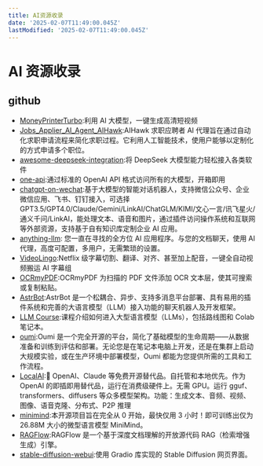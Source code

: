 ```yaml
---
title: AI资源收录
date: '2025-02-07T11:49:00.045Z'
lastModified: '2025-02-07T11:49:00.045Z'
---
```

# AI 资源收录

## github

- [MoneyPrinterTurbo](https://github.com/harry0703/MoneyPrinterTurbo):利用 AI 大模型，一键生成高清短视频
- [Jobs_Applier_AI_Agent_AIHawk](https://github.com/feder-cr/Jobs_Applier_AI_Agent_AIHawk):AIHawk 求职应聘者 AI 代理旨在通过自动化求职申请流程来简化求职过程。它利用人工智能技术，使用户能够以定制化的方式申请多个职位。
- [awesome-deepseek-integration](https://github.com/deepseek-ai/awesome-deepseek-integration):将 DeepSeek 大模型能力轻松接入各类软件
- [one-api](https://github.com/songquanpeng/one-api):通过标准的 OpenAI API 格式访问所有的大模型，开箱即用
- [chatgpt-on-wechat](https://github.com/zhayujie/chatgpt-on-wechat):基于大模型的智能对话机器人，支持微信公众号、企业微信应用、飞书、钉钉接入，可选择 GPT3.5/GPT4.0/Claude/Gemini/LinkAI/ChatGLM/KIMI/文心一言/讯飞星火/通义千问/LinkAI，能处理文本、语音和图片，通过插件访问操作系统和互联网等外部资源，支持基于自有知识库定制企业 AI 应用。
- [anything-llm](https://github.com/Mintplex-Labs/anything-llm): 您一直在寻找的全方位 AI 应用程序。与您的文档聊天，使用 AI 代理，高度可配置，多用户，无需繁琐的设置。
- [VideoLingo](https://github.com/Huanshere/VideoLingo):Netflix 级字幕切割、翻译、对齐、甚至加上配音，一键全自动视频搬运 AI 字幕组
- [OCRmyPDF](https://github.com/ocrmypdf/OCRmyPDF):OCRmyPDF 为扫描的 PDF 文件添加 OCR 文本层，使其可搜索或复制粘贴。
- [AstrBot](https://github.com/Soulter/AstrBot):AstrBot 是一个松耦合、异步、支持多消息平台部署、具有易用的插件系统和完善的大语言模型（LLM）接入功能的聊天机器人及开发框架。
- [LLM Course](https://github.com/mlabonne/llm-course):课程介绍如何进入大型语言模型（LLMs），包括路线图和 Colab 笔记本。
- [oumi](https://github.com/oumi-ai/oumi):Oumi 是一个完全开源的平台，简化了基础模型的生命周期——从数据准备和训练到评估和部署。无论您是在笔记本电脑上开发，还是在集群上启动大规模实验，或在生产环境中部署模型，Oumi 都能为您提供所需的工具和工作流程。
- [LocalAI](https://github.com/mudler/LocalAI):🤖 OpenAI、Claude 等免费开源替代品。自托管和本地优先。作为 OpenAI 的即插即用替代品，运行在消费级硬件上。无需 GPU。运行 gguf、transformers、diffusers 等众多模型架构。功能：生成文本、音频、视频、图像、语音克隆、分布式、P2P 推理
- [minimind](https://github.com/jingyaogong/minimind):本开源项目旨在完全从 0 开始，最快仅用 3 小时！即可训练出仅为 26.88M 大小的微型语言模型 MiniMind。
- [RAGFlow](https://github.com/infiniflow/ragflow):RAGFlow 是一个基于深度文档理解的开放源代码 RAG（检索增强生成）引擎。
- [stable-diffusion-webui](https://github.com/AUTOMATIC1111/stable-diffusion-webui):使用 Gradio 库实现的 Stable Diffusion 网页界面。
